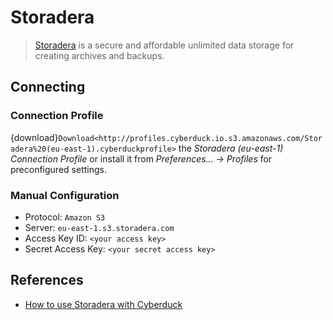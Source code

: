 Storadera
====

> [Storadera](https://storadera.com/) is a secure and affordable unlimited data storage for creating archives and backups.

## Connecting

### Connection Profile

{download}`Download<http://profiles.cyberduck.io.s3.amazonaws.com/Storadera%20(eu-east-1).cyberduckprofile>` the *Storadera (eu-east-1) Connection Profile* or install it from *Preferences… → Profiles* for preconfigured settings.

### Manual Configuration

- Protocol: `Amazon S3`
- Server: `eu-east-1.s3.storadera.com`
- Access Key ID: `<your access key>`
- Secret Access Key: `<your secret access key>`

## References

- [How to use Storadera with Cyberduck](https://storadera.com/integrations/cyberduck/)